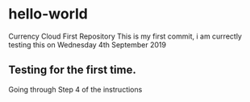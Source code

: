 # hello-world
Currency Cloud First Repository
This is my first commit, i am currectly testing this on Wednesday 4th September 2019

Testing for the first time.
---
Going through Step 4 of the instructions
